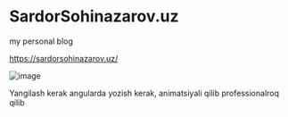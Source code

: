 # SardorSohinazarov.uz
my personal blog

https://sardorsohinazarov.uz/

![image](https://github.com/SardorSohinazarov/SardorSohinazarov.uz/assets/107931170/e2f120ea-6522-47b0-839a-b872256f2bc8)


Yangilash kerak angularda yozish kerak, animatsiyali qilib professionalroq qilib
